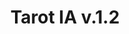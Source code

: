 ---
license: mit
title: Tarot IA v.1.2
sdk: streamlit
emoji: 🌍
app_file: app.py
colorFrom: indigo
colorTo: red
duplicated_from: salomonsky/oraculo
---